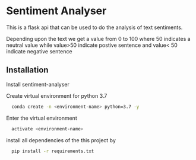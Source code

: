 
# Sentiment Analyser

This is a flask api that can be used to do the analysis of text sentiments. 

Depending upon the text we get a value from 0 to 100 where 50 indicates a neutral value while value>50 indicate postive sentence and value< 50 indicate negative sentence


## Installation

Install sentiment-analyser

Create virtual environment for python 3.7

```bash
  conda create -n <environment-name> python=3.7 -y
```
    
Enter the virtual environment

```bash
  activate <environment-name>
```

install all dependencies of the this project by
```bash
  pip install -r requirements.txt
```

